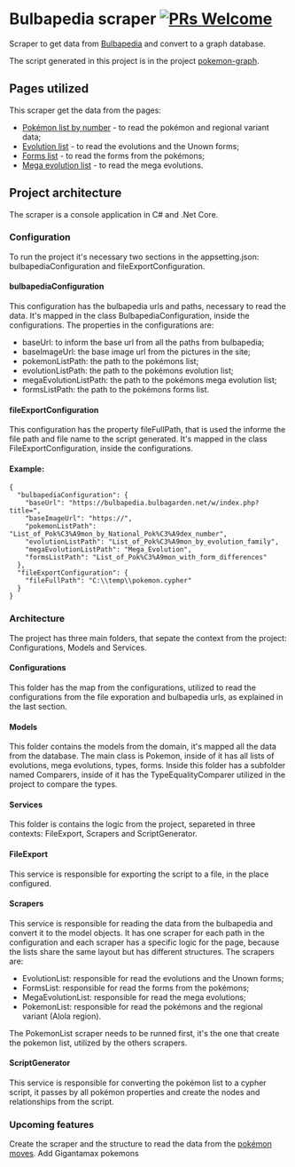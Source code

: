 # Bulbapedia scraper [![PRs Welcome](https://img.shields.io/badge/PRs-welcome-brightgreen.svg?style=flat-square)](http://makeapullrequest.com)
Scraper to get data from [Bulbapedia](https://bulbapedia.bulbagarden.net/) and convert to a graph database.

The script generated in this project is in the project [pokemon-graph](https://github.com/IgorRozani/pokemon-graph).

## Pages utilized
This scraper get the data from the pages:
* [Pokémon list by number](https://bulbapedia.bulbagarden.net/w/index.php?title=List_of_Pok%C3%A9mon_by_National_Pok%C3%A9dex_number) - to read the pokémon and regional variant data;
* [Evolution list](https://bulbapedia.bulbagarden.net/w/index.php?title=List_of_Pok%C3%A9mon_by_evolution_family) - to read the evolutions and the Unown forms;
* [Forms list](https://bulbapedia.bulbagarden.net/w/index.php?title=List_of_Pok%C3%A9mon_with_form_differences) - to read the forms from the pokémons;
* [Mega evolution list](https://bulbapedia.bulbagarden.net/w/index.php?title=Mega_Evolution) - to read the mega evolutions.

## Project architecture
The scraper is a console application in C# and .Net Core.

### Configuration
To run the project it's necessary two sections in the appsetting.json: bulbapediaConfiguration and fileExportConfiguration.

#### bulbapediaConfiguration
This configuration has the bulbapedia urls and paths, necessary to read the data. It's mapped in the class BulbapediaConfiguration, inside the configurations.
The properties in the configurations are:
- baseUrl: to inform the base url from all the paths from bulbapedia;
- baseImageUrl: the base image url from the pictures in the site;
- pokemonListPath: the path to the pokémons list;
- evolutionListPath: the path to the pokémons evolution list;
- megaEvolutionListPath: the path to the pokémons mega evolution list;
- formsListPath: the path to the pokémons forms list.

#### fileExportConfiguration
This configuration has the property fileFullPath, that is used the informe the file path and file name to the script generated. It's mapped in the class FileExportConfiguration, inside the configurations.

#### Example:
```
{
  "bulbapediaConfiguration": {
    "baseUrl": "https://bulbapedia.bulbagarden.net/w/index.php?title=",
    "baseImageUrl": "https://",
    "pokemonListPath": "List_of_Pok%C3%A9mon_by_National_Pok%C3%A9dex_number",
    "evolutionListPath": "List_of_Pok%C3%A9mon_by_evolution_family",
    "megaEvolutionListPath": "Mega_Evolution",
    "formsListPath": "List_of_Pok%C3%A9mon_with_form_differences"
  },
  "fileExportConfiguration": {
    "fileFullPath": "C:\\temp\\pokemon.cypher"
  }
}
```

### Architecture
The project has three main folders, that sepate the context from the project: Configurations, Models and Services.

#### Configurations
This folder has the map from the configurations, utilized to read the configurations from the file exporation and bulbapedia urls, as explained in the last section.

#### Models
This folder contains the models from the domain, it's mapped all the data from the database. The main class is Pokemon, inside of it has all lists of evolutions, mega evolutions, types, forms.
Inside this folder has a subfolder named Comparers, inside of it has the TypeEqualityComparer utilized in the project to compare the types.

#### Services
This folder is contains the logic from the project, separeted in three contexts: FileExport, Scrapers and ScriptGenerator.

#### FileExport
This service is responsible for exporting the script to a file, in the place configured.

#### Scrapers
This service is responsible for reading the data from the bulbapedia and convert it to the model objects. It has one scraper for each path in the configuration and each scraper has a specific logic for the page, because the lists share the same layout but has different structures. The scrapers are:
- EvolutionList: responsible for read the evolutions and the Unown forms;
- FormsList: responsible for read the forms from the pokémons;
- MegaEvolutionList: responsible for read the mega evolutions;
- PokemonList: responsible for read the pokémons and the regional variant (Alola region).

The PokemonList scraper needs to be runned first, it's the one that create the pokemon list, utilized by the others scrapers.

#### ScriptGenerator
This service is responsible for converting the pokémon list to a cypher script, it passes by all pokémon properties and create the nodes and relationships from the script.

### Upcoming features
Create the scraper and the structure to read the data from the [pokémon moves](https://bulbapedia.bulbagarden.net/wiki/List_of_moves).
Add Gigantamax pokemons
